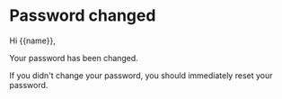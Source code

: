 # Password changed

Hi {{name}},

Your password has been changed.

If you didn't change your password, you should immediately reset your password.
